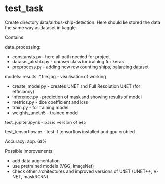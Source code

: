 # test_task

Create directory data/airbus-ship-detection. Here should be stored the data the same way as dataset in kaggle.

Contains

data_processing:

* constansts.py - here all path needed for project
* dataset_airship.py - dataset class for training for keras
* preprocess.py - adding new row counting ships, balancing dataset

models:
  results:
    * file.jpg - visulisation of working
* create_model.py - creates UNET and Full Resolution UNET (for efficiancy)
* inference.py - prediction of mask and showing results of model
* metrics.py - dice coefficient and loss
* train.py - for training model
* weights_unet.h5 - trained model

test_jupiter.ipynb - basic version of eda

test_tensorflow.py - test if tensorflow installed and gpu enabled

Accuracy: app. 69%

Possible improvements:
  * add data augmentation 
  * use pretrained models (VGG, ImageNet)
  * check other architectures and improved versions of UNET (UNET++, V-NET, maskRCNN)
